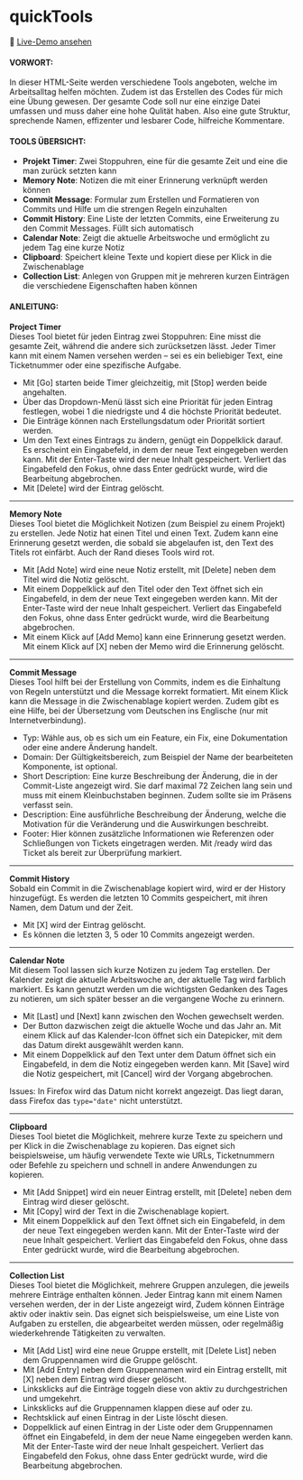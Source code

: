 # quickTools

🔗 [Live-Demo ansehen](https://nora404.github.io/quicktools/)

#### VORWORT:
In dieser HTML-Seite werden verschiedene Tools angeboten, welche im Arbeitsalltag helfen möchten.
Zudem ist das Erstellen des Codes für mich eine Übung gewesen.
Der gesamte Code soll nur eine einzige Datei umfassen und muss daher eine hohe Qulität haben.
Also eine gute Struktur, sprechende Namen, effizenter und lesbarer Code, hilfreiche Kommentare.

		
#### TOOLS ÜBERSICHT:
- **Projekt Timer**:	Zwei Stoppuhren, eine für die gesamte Zeit und eine die man zurück setzten kann
- **Memory Note**:		Notizen die mit einer Erinnerung verknüpft werden können 
- **Commit Message**:	Formular zum Erstellen und Formatieren von Commits und Hilfe um die strengen Regeln einzuhalten
- **Commit History**:	Eine Liste der letzten Commits, eine Erweiterung zu den Commit Messages. Füllt sich automatisch
- **Calendar Note**:	Zeigt die aktuelle Arbeitswoche und ermöglicht zu jedem Tag eine kurze Notiz
- **Clipboard**:		Speichert kleine Texte und kopiert diese per Klick in die Zwischenablage
- **Collection List**:  Anlegen von Gruppen mit je mehreren kurzen Einträgen die verschiedene Eigenschaften haben können  



#### ANLEITUNG:
**Project Timer**  
Dieses Tool bietet für jeden Eintrag zwei Stoppuhren: Eine misst die gesamte Zeit, während die andere sich zurücksetzen lässt. Jeder Timer kann mit einem Namen versehen werden – sei es ein beliebiger Text, eine Ticketnummer oder eine spezifische Aufgabe.
- Mit [Go] starten beide Timer gleichzeitig, mit [Stop] werden beide angehalten.
- Über das Dropdown-Menü lässt sich eine Priorität für jeden Eintrag festlegen, wobei 1 die niedrigste und 4 die höchste Priorität bedeutet.
- Die Einträge können nach Erstellungsdatum oder Priorität sortiert werden.
- Um den Text eines Eintrags zu ändern, genügt ein Doppelklick darauf. Es erscheint ein Eingabefeld, in dem der neue Text eingegeben werden kann. Mit der Enter-Taste wird der neue Inhalt gespeichert. Verliert das Eingabefeld den Fokus, ohne dass Enter gedrückt wurde, wird die Bearbeitung abgebrochen.
- Mit [Delete] wird der Eintrag gelöscht.
  
---

**Memory Note**  
Dieses Tool bietet die Möglichkeit Notizen (zum Beispiel zu einem Projekt) zu erstellen. Jede Notiz hat einen Titel und einen Text. Zudem kann eine Erinnerung gesetzt werden, die sobald sie abgelaufen ist, den Text des Titels rot einfärbt. Auch der Rand dieses Tools wird rot.
- Mit [Add Note] wird eine neue Notiz erstellt, mit [Delete] neben dem Titel wird die Notiz gelöscht.
- Mit einem Doppelklick auf den Titel oder den Text öffnet sich ein Eingabefeld, in dem der neue Text eingegeben werden kann. Mit der Enter-Taste wird der neue Inhalt gespeichert. Verliert das Eingabefeld den Fokus, ohne dass Enter gedrückt wurde, wird die Bearbeitung abgebrochen.
- Mit einem Klick auf [Add Memo] kann eine Erinnerung gesetzt werden. Mit einem Klick auf [X] neben der Memo wird die Erinnerung gelöscht.

---

**Commit Message**  
Dieses Tool hilft bei der Erstellung von Commits, indem es die Einhaltung von Regeln unterstützt und die Message korrekt formatiert. Mit einem Klick kann die Message in die Zwischenablage kopiert werden. Zudem gibt es eine Hilfe, bei der Übersetzung vom Deutschen ins Englische (nur mit Internetverbindung).
- Typ: Wähle aus, ob es sich um ein Feature, ein Fix, eine Dokumentation oder eine andere Änderung handelt.
- Domain: Der Gültigkeitsbereich, zum Beispiel der Name der bearbeiteten Komponente, ist optional.
- Short Description: Eine kurze Beschreibung der Änderung, die in der Commit-Liste angezeigt wird. Sie darf maximal 72 Zeichen lang sein und muss mit einem Kleinbuchstaben beginnen. Zudem sollte sie im Präsens verfasst sein.
- Description: Eine ausführliche Beschreibung der Änderung, welche die Motivation für die Veränderung und die Auswirkungen beschreibt.
- Footer: Hier können zusätzliche Informationen wie Referenzen oder Schließungen von Tickets eingetragen werden. Mit /ready wird das Ticket als bereit zur Überprüfung markiert.

---

**Commit History**  
Sobald ein Commit in die Zwischenablage kopiert wird, wird er der History hinzugefügt.
Es werden die letzten 10 Commits gespeichert, mit ihren Namen, dem Datum und der Zeit.
- Mit [X] wird der Eintrag gelöscht.
- Es können die letzten 3, 5 oder 10 Commits angezeigt werden.

---

**Calendar Note**  
Mit diesem Tool lassen sich kurze Notizen zu jedem Tag erstellen. Der Kalender zeigt die aktuelle Arbeitswoche an, der aktuelle Tag wird farblich markiert. Es kann genutzt werden um die wichtigsten Gedanken des Tages zu notieren, um sich später besser an die vergangene Woche zu erinnern.
- Mit [Last] und [Next] kann zwischen den Wochen gewechselt werden.
- Der Button dazwischen zeigt die aktuelle Woche und das Jahr an. Mit einem Klick auf das Kalender-Icon öffnet sich ein Datepicker, mit dem das Datum direkt ausgewählt werden kann.
- Mit einem Doppelklick auf den Text unter dem Datum öffnet sich ein Eingabefeld, in dem die Notiz eingegeben werden kann. Mit [Save] wird die Notiz gespeichert, mit [Cancel] wird der Vorgang abgebrochen.  

Issues: In Firefox wird das Datum nicht korrekt angezeigt. Das liegt daran, dass Firefox das `type="date"` nicht unterstützt. 

---

**Clipboard**  
Dieses Tool bietet die Möglichkeit, mehrere kurze Texte zu speichern und per Klick in die Zwischenablage zu kopieren. Das eignet sich beispielsweise, um häufig verwendete Texte wie URLs, Ticketnummern oder Befehle zu speichern und schnell in andere Anwendungen zu kopieren.
- Mit [Add Snippet] wird ein neuer Eintrag erstellt, mit [Delete] neben dem Eintrag wird dieser gelöscht.
- Mit [Copy] wird der Text in die Zwischenablage kopiert.
- Mit einem Doppelklick auf den Text öffnet sich ein Eingabefeld, in dem der neue Text eingegeben werden kann. Mit der Enter-Taste wird der neue Inhalt gespeichert. Verliert das Eingabefeld den Fokus, ohne dass Enter gedrückt wurde, wird die Bearbeitung abgebrochen.

---

**Collection List**  
Dieses Tool bietet die Möglichkeit, mehrere Gruppen anzulegen, die jeweils mehrere Einträge enthalten können. Jeder Eintrag kann mit einem Namen versehen werden, der in der Liste angezeigt wird, Zudem können Einträge aktiv oder inaktiv sein. Das eignet sich beispielsweise, um eine Liste von Aufgaben zu erstellen, die abgearbeitet werden müssen, oder regelmäßig wiederkehrende Tätigkeiten zu verwalten.
- Mit [Add List] wird eine neue Gruppe erstellt, mit [Delete List] neben dem Gruppennamen wird die Gruppe gelöscht.
- Mit [Add Entry] neben dem Gruppennamen wird ein Eintrag erstellt, mit [X] neben dem Eintrag wird dieser gelöscht.
- Linksklicks auf die Einträge toggeln diese von aktiv zu durchgestrichen und umgekehrt.
- Linksklicks auf die Gruppennamen klappen diese auf oder zu.
- Rechtsklick auf einen Eintrag in der Liste löscht diesen.
- Doppelklick auf einen Eintrag in der Liste oder dem Gruppennamen öffnet ein Eingabefeld, in dem der neue Name eingegeben werden kann. Mit der Enter-Taste wird der neue Inhalt gespeichert. Verliert das Eingabefeld den Fokus, ohne dass Enter gedrückt wurde, wird die Bearbeitung abgebrochen.
